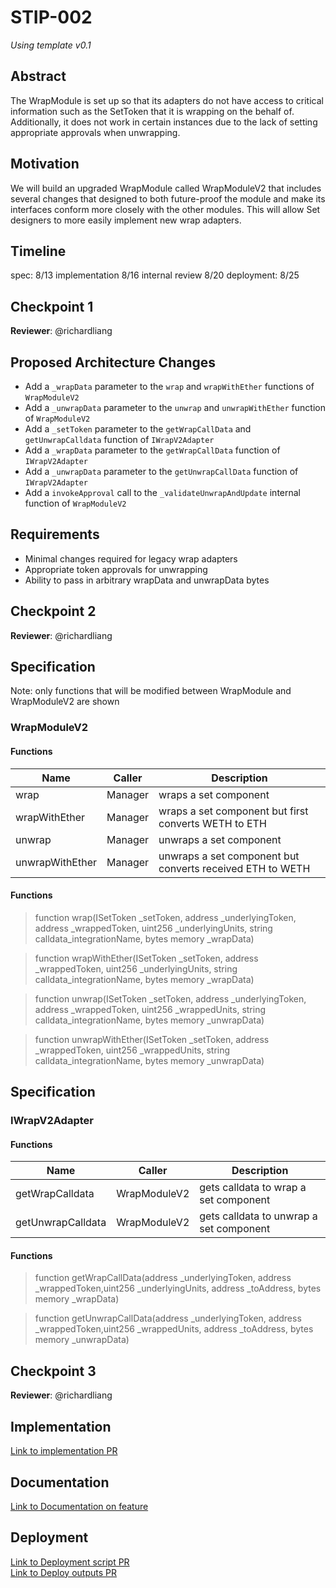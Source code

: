 # STIP-002
*Using template v0.1*
## Abstract
The WrapModule is set up so that its adapters do not have access to critical information such as the SetToken that it is wrapping on the behalf of. Additionally, it does not work in certain instances due to the lack of setting appropriate approvals when unwrapping.

## Motivation
We will build an upgraded WrapModule called WrapModuleV2 that includes several changes that designed to both future-proof the module and make its interfaces conform more closely with the other modules. This will allow Set designers to more easily implement new wrap adapters.

## Timeline
spec: 8/13
implementation 8/16
internal review 8/20
deployment: 8/25

## Checkpoint 1
**Reviewer**: @richardliang

## Proposed Architecture Changes
- Add a `_wrapData` parameter to the `wrap` and `wrapWithEther` functions of `WrapModuleV2`
- Add a `_unwrapData` parameter to the `unwrap` and `unwrapWithEther` function of `WrapModuleV2`
- Add a `_setToken` parameter to the `getWrapCallData` and `getUnwrapCalldata` function of `IWrapV2Adapter`
- Add a `_wrapData` parameter to the `getWrapCallData` function of `IWrapV2Adapter`
- Add a `_unwrapData` parameter to the `getUnwrapCallData` function of `IWrapV2Adapter`
- Add a `invokeApproval` call to the `_validateUnwrapAndUpdate` internal function of `WrapModuleV2`

## Requirements
- Minimal changes required for legacy wrap adapters
- Appropriate token approvals for unwrapping
- Ability to pass in arbitrary wrapData and unwrapData bytes

## Checkpoint 2
**Reviewer**: @richardliang

## Specification
Note: only functions that will be modified  between WrapModule and WrapModuleV2 are shown

### WrapModuleV2
#### Functions
| Name  | Caller  | Description 	|
|------	|------	|-------------	|
|wrap|Manager|wraps a set component|
|wrapWithEther|Manager|wraps a set component but first converts WETH to ETH|
|unwrap|Manager|unwraps a set component|
|unwrapWithEther|Manager|unwraps a set component but converts received ETH to WETH|

#### Functions
> function wrap(ISetToken _setToken, address _underlyingToken, address _wrappedToken, uint256 _underlyingUnits, string calldata_integrationName, bytes memory _wrapData)

> function wrapWithEther(ISetToken _setToken, address _wrappedToken, uint256 _underlyingUnits, string calldata_integrationName, bytes memory _wrapData)

> function unwrap(ISetToken _setToken, address _underlyingToken, address _wrappedToken, uint256 _wrappedUnits, string calldata_integrationName, bytes memory _unwrapData)

> function unwrapWithEther(ISetToken _setToken, address _wrappedToken, uint256 _wrappedUnits, string calldata_integrationName, bytes memory _unwrapData)

## Specification
### IWrapV2Adapter
#### Functions
| Name  | Caller  | Description 	|
|------	|------	|-------------	|
|getWrapCalldata|WrapModuleV2|gets calldata to wrap a set component|
|getUnwrapCalldata|WrapModuleV2|gets calldata to unwrap a set component|

#### Functions
> function getWrapCallData(address _underlyingToken, address _wrappedToken,uint256 _underlyingUnits, address _toAddress, bytes memory _wrapData)

> function getUnwrapCallData(address _underlyingToken, address _wrappedToken,uint256 _wrappedUnits, address _toAddress, bytes memory _unwrapData)

## Checkpoint 3
**Reviewer**: @richardliang

## Implementation
[Link to implementation PR]()
## Documentation
[Link to Documentation on feature]()
## Deployment
[Link to Deployment script PR]()  
[Link to Deploy outputs PR]()
